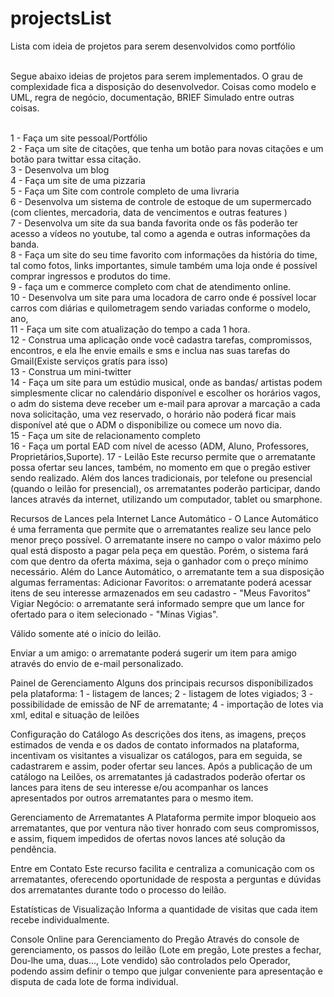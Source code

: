 # projectsList
Lista com ideia de projetos para serem desenvolvidos como portfólio<br><br>

Segue abaixo ideias de projetos para serem implementados. O grau de complexidade fica a disposição do desenvolvedor. Coisas como modelo e UML, regra de negócio, documentação, BRIEF Simulado  entre outras coisas.<br><br>

1 - Faça um site pessoal/Portfólio<br>
2 - Faça um site de citações, que tenha um botão para novas citações e um botão para twittar essa citação.<br>
3 - Desenvolva um blog<br>
4 - Faça um site de uma  pizzaria<br>
5 - Faça um Site com controle completo de uma livraria<br>
6 - Desenvolva um sistema de controle de estoque de um supermercado (com clientes, mercadoria, data de vencimentos e outras features )<br>
7 - Desenvolva um site da sua banda favorita onde os fãs poderão ter acesso a vídeos no youtube, tal como a agenda e outras informações da banda.<br>
8 - Faça um site do seu time favorito com informações da história do time, tal como fotos, links importantes, simule também uma loja onde é possível comprar ingressos e produtos do time.<br>
9 - faça um e commerce completo com chat de atendimento online.<br>
10 - Desenvolva um site para uma locadora de carro onde é possível locar carros com diárias e quilometragem sendo variadas conforme o modelo, ano, <br>
11 - Faça um site com atualização do tempo a cada 1 hora.<br>
12 - Construa uma aplicação onde você cadastra tarefas, compromissos, encontros, e ela lhe envie emails e sms e inclua nas suas tarefas do Gmail(Existe serviços gratís para isso)<br>
13 - Construa um mini-twitter <br>
14 - Faça um site para um estúdio musical, onde as bandas/ artistas podem simplesmente clicar no calendário disponível e escolher os horários vagos, o adm do sistema deve receber um e-mail para aprovar a marcação a cada nova solicitação, uma vez reservado, o horário não poderá ficar mais disponível até que o ADM o disponibilize ou comece um novo dia.<br>
15 - Faça um site de relacionamento completo<br>
16 - Faça um portal EAD com nível de acesso (ADM, Aluno, Professores, Proprietários,Suporte).
17 - Leilão
Este recurso permite que o arrematante possa ofertar seu lances, também, no momento em que o pregão estiver sendo realizado. Além dos lances tradicionais, por telefone ou presencial (quando o leilão for presencial), os arrematantes poderão participar, dando lances através da internet, utilizando um computador, tablet ou smarphone.

Recursos de Lances pela Internet
Lance Automático - O Lance Automático é uma ferramenta que permite que o arrematantes realize seu lance pelo menor preço possível. O arrematante insere no campo o valor máximo pelo qual está disposto a pagar pela peça em questão. Porém, o sistema fará com que dentro da oferta máxima, seja o ganhador com o preço mínimo necessário. Além do Lance Automático, o arrematante tem a sua disposição algumas ferramentas:
Adicionar Favoritos: o arrematante poderá acessar itens de seu interesse armazenados em seu cadastro - "Meus Favoritos"
Vigiar Negócio: o arrematante será informado sempre que um lance for ofertado para o item selecionado - "Minas Vigias". 

Válido somente até o início do leilão.

Enviar a um amigo: o arrematante poderá sugerir um item para amigo através do envio de e-mail personalizado.

Painel de Gerenciamento
Alguns dos principais recursos disponibilizados pela plataforma:
1 - listagem de lances;
2 - listagem de lotes vigiados;
3 - possibilidade de emissão de NF de arrematante;
4 - importação de lotes via xml, edital e situação de leilões


Configuração do Catálogo
As descrições dos itens, as imagens, preços estimados de venda e os dados de contato informados na plataforma, incentivam os visitantes a visualizar os catálogos, para em seguida, se cadastrarem e assim, poder ofertar seu lances. Após a publicação de um catálogo na Leilões, os arrematantes já cadastrados poderão ofertar os lances para itens de seu interesse e/ou acompanhar os lances apresentados por outros arrematantes para o mesmo item.

Gerenciamento de Arrematantes
A Plataforma permite impor bloqueio aos arrematantes, que por ventura não tiver honrado com seus compromissos, e assim, fiquem impedidos de ofertas novos lances até solução da pendência.

Entre em Contato
Este recurso facilita e centraliza a comunicação com os arrematantes, oferecendo oportunidade de resposta a perguntas e dúvidas dos arrematantes durante todo o processo do leilão.

Estatísticas de Visualização
Informa a quantidade de visitas que cada item recebe individualmente.

Console Online para Gerenciamento do Pregão
Através do console de gerenciamento, os passos do leilão (Lote em pregão, Lote prestes a fechar, Dou-lhe uma, duas..., Lote vendido) são controlados pelo Operador, podendo assim definir o tempo que julgar conveniente para apresentação e disputa de cada lote de forma individual.



